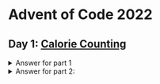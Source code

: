 # Advent of Code 2022

## Day 1: [Calorie Counting](https://adventofcode.com/2022/day/1)

<details>
  <summary>Answer for part 1</summary>

```javascript
67633;
```

</details>

<details>
  <summary>Answer for part 2:</summary>

```javascript
199628;
```

</details>
